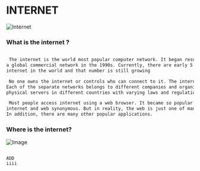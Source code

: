 # INTERNET
![Internet](https://st.depositphotos.com/1062624/2003/i/600/depositphotos_20035055-stock-photo-best-internet-concept-of-global.jpg)

### What is the internet ?  

``` bash 

 The internet is the world most popular computer network. It began research in 1969 and became
a global commercial network in the 1990s. Currently, there are early 5 billion people  using the
internet in the world and that number is still growing

 No one owns the internet or controls who can connect to it. The internet is a network of networks.
Each of the separate networks belongs to different companies and organizations, they rely on
physical servers in different countries with varying laws and regulations.

 Most people access internet using a web browser. It became so popular that many people consider
internet and web synonymous. But in reality, the web is just one of many internet applications.
In addition, there are many other popular applications.

```


### Where is the internet?
![Image](https://qph.cf2.quoracdn.net/main-qimg-5b003f0c32acc5b996509ea283921f5f-lq)

```

ADD
iiii
